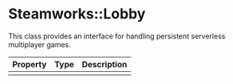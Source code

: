 # Steamworks::Lobby

This class provides an interface for handling persistent serverless multiplayer games.

| Property | Type | Description |
|---|---|---|
|  |  |  |
